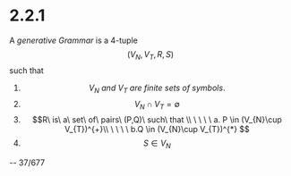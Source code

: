 # 2.2.1

A *generative Grammar* is a 4-tuple $$(V_{N},V_{T},R,S)$$ such that

1. $$V_{N}\ and\ V_{T}\ are\ finite\ sets\ of\ symbols.$$
2. $$V_{N} \cap V_{T}= \emptyset$$
3. $$R\ is\ a\ set\ of\ pairs\ (P,Q)\ such\ that  \\ \ \ \ \  a. P \in (V_{N}\cup V_{T})^{+}\\ \ \ \ \ b.Q \in (V_{N}\cup V_{T})^{*} $$
4. $$S \in V_{N}$$



-- 37/677




